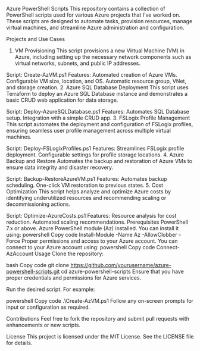 Azure PowerShell Scripts
This repository contains a collection of PowerShell scripts used for various Azure projects that I’ve worked on. These scripts are designed to automate tasks, provision resources, manage virtual machines, and streamline Azure administration and configuration.

Projects and Use Cases
1. VM Provisioning
This script provisions a new Virtual Machine (VM) in Azure, including setting up the necessary network components such as virtual networks, subnets, and public IP addresses.

Script: Create-AzVM.ps1
Features:
Automated creation of Azure VMs.
Configurable VM size, location, and OS.
Automatic resource group, VNet, and storage creation.
2. Azure SQL Database Deployment
This script uses Terraform to deploy an Azure SQL Database instance and demonstrates a basic CRUD web application for data storage.

Script: Deploy-AzureSQLDatabase.ps1
Features:
Automates SQL Database setup.
Integration with a simple CRUD app.
3. FSLogix Profile Management
This script automates the deployment and configuration of FSLogix profiles, ensuring seamless user profile management across multiple virtual machines.

Script: Deploy-FSLogixProfiles.ps1
Features:
Streamlines FSLogix profile deployment.
Configurable settings for profile storage locations.
4. Azure Backup and Restore
Automates the backup and restoration of Azure VMs to ensure data integrity and disaster recovery.

Script: Backup-RestoreAzureVM.ps1
Features:
Automates backup scheduling.
One-click VM restoration to previous states.
5. Cost Optimization
This script helps analyze and optimize Azure costs by identifying underutilized resources and recommending scaling or decommissioning actions.

Script: Optimize-AzureCosts.ps1
Features:
Resource analysis for cost reduction.
Automated scaling recommendations.
Prerequisites
PowerShell 7.x or above.
Azure PowerShell module (Az) installed. You can install it using:
powershell
Copy code
Install-Module -Name Az -AllowClobber -Force
Proper permissions and access to your Azure account. You can connect to your Azure account using:
powershell
Copy code
Connect-AzAccount
Usage
Clone the repository:

bash
Copy code
git clone https://github.com/yourusername/azure-powershell-scripts.git
cd azure-powershell-scripts
Ensure that you have proper credentials and permissions for Azure services.

Run the desired script. For example:

powershell
Copy code
.\Create-AzVM.ps1
Follow any on-screen prompts for input or configuration as required.

Contributions
Feel free to fork the repository and submit pull requests with enhancements or new scripts.

License
This project is licensed under the MIT License. See the LICENSE file for details.

